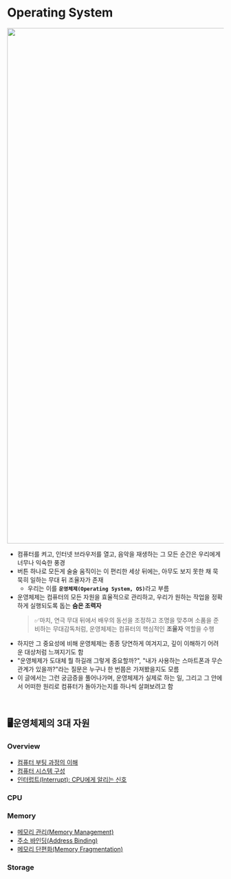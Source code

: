 # Operating System

<img src="https://images.unsplash.com/photo-1637607699029-8568cd757a5a?q=80&w=2070&auto=format&fit=crop&ixlib=rb-4.0.3&ixid=M3wxMjA3fDB8MHxwaG90by1wYWdlfHx8fGVufDB8fHx8fA%3D%3D" width="1200"/>  

- 컴퓨터를 켜고, 인터넷 브라우저를 열고, 음악을 재생하는 그 모든 순간은 우리에게 너무나 익숙한 풍경
- 버튼 하나로 모든게 술술 움직이는 이 편리한 세상 뒤에는, 아무도 보지 못한 채 묵묵히 일하는 무대 뒤 조율자가 존재
    - 우리는 이를 <b>`운영체제(Operating System, OS)`</b>라고 부름
- 운영체제는 컴퓨터의 모든 자원을 효율적으로 관리하고, 우리가 원하는 작업을 정확하게 실행되도록 돕는 <b>숨은 조력자</b>  
    > ✅마치, 연극 무대 뒤에서 배우의 동선을 조정하고 조명을 맞추며 소품을 준비하는 무대감독처럼, 운영체제는 컴퓨터의 핵심적인 <b>조율자</b> 역할을 수행  
- 하지만 그 중요성에 비해 운영체제는 종종 당연하게 여겨지고, 깊이 이해하기 어려운 대상처럼 느껴지기도 함
- "운영체제가 도대체 뭘 하길래 그렇게 중요할까?", "내가 사용하는 스마트폰과 무슨 관계가 있을까?"라는 질문은 누구나 한 번쯤은 가져봤을지도 모름
- 이 글에서는 그런 궁금증을 풀어나가며, 운영체제가 실제로 하는 일, 그리고 그 안에서 어떠한 원리로 컴퓨터가 돌아가는지를 하나씩 살펴보려고 함

<br>

## 🖥️운영체제의 3대 자원
### Overview
- [컴퓨터 부팅 과정의 이해](/OS/컴퓨터%20부팅%20과정의%20이해.md)
- [컴퓨터 시스템 구성](/OS/Computer%20System%20Organization.md)
- [인터럽트(Interrupt): CPU에게 알리는 신호](/OS/Interrupt.md)

### CPU

### Memory
- [메모리 관리(Memory Management)](/OS/Memory%20Management.md)
- [주소 바인딩(Address Binding)](/OS/Memory%20Address%20Binding.md)
- [메모리 단편화(Memory Fragmentation)](/OS/Memory%20Fragmentation.md)  

### Storage